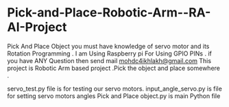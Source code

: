 # Pick-and-Place-Robotic-Arm--RA-AI-Project
Pick And Place Object 
you must have knowledge of servo motor and its Rotation Programming .
I am Using Raspberry pi For Using GPIO PINs .
if you have ANY Question then send mail mohdc4ikhlakh@gmail.com
This project is Robotic Arm based project .Pick the object and place somewhere .

servo_test.py file is for testing our servo motors.
input_angle_servo.py is file for setting servo motors angles
Pick and Place object.py is main  Python file
